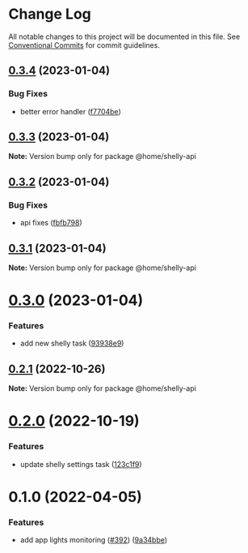 # Change Log

All notable changes to this project will be documented in this file.
See [Conventional Commits](https://conventionalcommits.org) for commit guidelines.

## [0.3.4](https://github.com/mariusz-kabala/homeAutomation/compare/@home/shelly-api@0.3.3...@home/shelly-api@0.3.4) (2023-01-04)


### Bug Fixes

* better error handler ([f7704be](https://github.com/mariusz-kabala/homeAutomation/commit/f7704be84e83d1ce520af6b9d01bf06ca96aa700))





## [0.3.3](https://github.com/mariusz-kabala/homeAutomation/compare/@home/shelly-api@0.3.2...@home/shelly-api@0.3.3) (2023-01-04)

**Note:** Version bump only for package @home/shelly-api





## [0.3.2](https://github.com/mariusz-kabala/homeAutomation/compare/@home/shelly-api@0.3.1...@home/shelly-api@0.3.2) (2023-01-04)


### Bug Fixes

* api fixes ([fbfb798](https://github.com/mariusz-kabala/homeAutomation/commit/fbfb798f85871f8faebf1ab57717651d99d2bd05))





## [0.3.1](https://github.com/mariusz-kabala/homeAutomation/compare/@home/shelly-api@0.3.0...@home/shelly-api@0.3.1) (2023-01-04)

**Note:** Version bump only for package @home/shelly-api





# [0.3.0](https://github.com/mariusz-kabala/homeAutomation/compare/@home/shelly-api@0.2.1...@home/shelly-api@0.3.0) (2023-01-04)


### Features

* add new shelly task ([93938e9](https://github.com/mariusz-kabala/homeAutomation/commit/93938e919a242ca205061a396b57f109b4b464b4))





## [0.2.1](https://github.com/mariusz-kabala/homeAutomation/compare/@home/shelly-api@0.2.0...@home/shelly-api@0.2.1) (2022-10-26)

**Note:** Version bump only for package @home/shelly-api





# [0.2.0](https://github.com/mariusz-kabala/homeAutomation/compare/@home/shelly-api@0.1.0...@home/shelly-api@0.2.0) (2022-10-19)


### Features

* update shelly settings task ([123c1f9](https://github.com/mariusz-kabala/homeAutomation/commit/123c1f94e2abc6f1b4440d3dc71446d51a83ebd3))





# 0.1.0 (2022-04-05)


### Features

* add app lights monitoring ([#392](https://github.com/mariusz-kabala/homeAutomation/issues/392)) ([9a34bbe](https://github.com/mariusz-kabala/homeAutomation/commit/9a34bbe76f2896bf5de009d2d419bd258aecfb6a))
